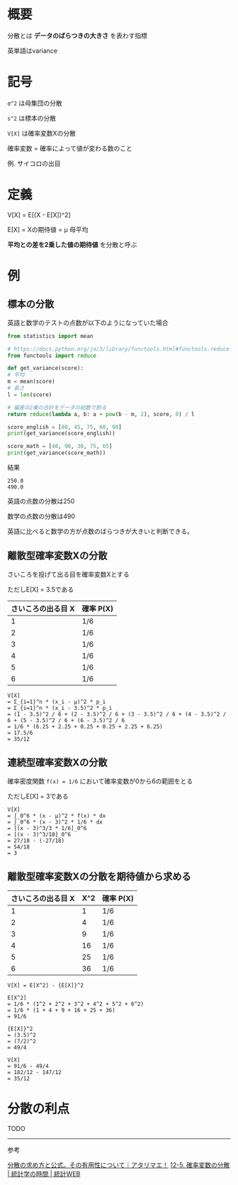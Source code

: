 # 概要

分散とは **データのばらつきの大きさ** を表わす指標

英単語はvariance

# 記号

`σ^2` は母集団の分散

`s^2` は標本の分散

`V[X]` は確率変数Xの分散

確率変数 = 確率によって値が変わる数のこと

例. サイコロの出目

# 定義

V[X] = E[(X - E[X])^2]

E[X] = Xの期待値 = μ 母平均

**平均との差を2乗した値の期待値** を分散と呼ぶ

# 例

## 標本の分散

英語と数学のテストの点数が以下のようになっていた場合

```py
from statistics import mean

# https://docs.python.org/ja/3/library/functools.html#functools.reduce
from functools import reduce

def get_variance(score):
# 平均
m = mean(score)
# 長さ
l = len(score)

# 偏差の2乗の合計をデータの総数で割る
return reduce(lambda a, b: a + pow(b - m, 2), score, 0) / l

score_english = [80, 45, 75, 60, 90]
print(get_variance(score_english))

score_math = [40, 90, 30, 75, 65]
print(get_variance(score_math))
```

結果

```
250.0
490.0
```

英語の点数の分散は250

数学の点数の分散は490

英語に比べると数学の方が点数のばらつきが大きいと判断できる。

## 離散型確率変数Xの分散

さいころを投げて出る目を確率変数Xとする

ただしE[X] = 3.5である

| さいころの出る目 X | 確率 P(X) |
| --- | --- |
| 1 | 1/6 |
| 2 | 1/6 |
| 3 | 1/6 |
| 4 | 1/6 |
| 5 | 1/6 |
| 6 | 1/6 |

```
V[X]
= Σ_{i=1}^n * (x_i - μ)^2 * p_i
= Σ_{i=1}^n * (x_i - 3.5)^2 * p_i
= (1 - 3.5)^2 / 6 + (2 - 3.5)^2 / 6 + (3 - 3.5)^2 / 6 + (4 - 3.5)^2 / 6 + (5 - 3.5)^2 / 6 + (6 - 3.5)^2 / 6
= 1/6 * (6.25 + 2.25 + 0.25 + 0.25 + 2.25 + 6.25)
= 17.5/6
= 35/12
```

## 連続型確率変数Xの分散

確率密度関数 `f(x) = 1/6` において確率変数が0から6の範囲をとる

ただしE[X] = 3である

```
V[X]
= ∫_0^6 * (x - μ)^2 * f(x) * dx
= ∫_0^6 * (x - 3)^2 * 1/6 * dx
= [(x - 3)^3/3 * 1/6]_0^6
= [(x - 3)^3/18]_0^6
= 27/18 - (-27/18)
= 54/18
= 3
```

## 離散型確率変数Xの分散を期待値から求める

| さいころの出る目 X | X^2 | 確率 P(X) |
| --- | --- | --- |
| 1 | 1 | 1/6 |
| 2 | 4 | 1/6 |
| 3 | 9 | 1/6 |
| 4 | 16 | 1/6 |
| 5 | 25 | 1/6 |
| 6 | 36 | 1/6 |

```
V[X] = E[X^2] - {E[X]}^2

E[X^2]
= 1/6 * (1^2 + 2^2 + 3^2 + 4^2 + 5^2 + 6^2)
= 1/6 * (1 + 4 + 9 + 16 + 25 + 36)
= 91/6

{E[X]}^2
= (3.5)^2
= (7/2)^2
= 49/4

V[X]
= 91/6 - 49/4
= 182/12 - 147/12
= 35/12
```

# 分散の利点

TODO

---

参考

[分散の求め方と公式。その有用性について｜アタリマエ！](https://atarimae.biz/archives/8782)
[12-5. 確率変数の分散 | 統計学の時間 | 統計WEB](https://bellcurve.jp/statistics/course/6716.html)
